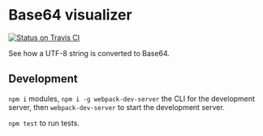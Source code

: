 # Base64 visualizer

[![Status on Travis CI](https://travis-ci.org/kevinlitchfield/base64-visualizer.svg?branch=master "Status on Travis CI")](https://travis-ci.org/kevinlitchfield/base64-visualizer)

See how a UTF-8 string is converted to Base64.

## Development

`npm i` modules, `npm i -g webpack-dev-server` the CLI for the development server, then `webpack-dev-server` to start the development server.

`npm test` to run tests.
